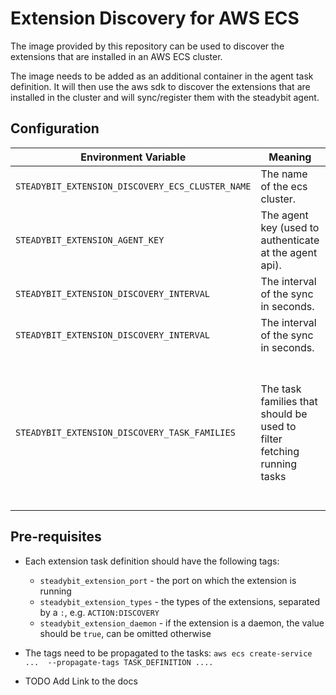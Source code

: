 # Extension Discovery for AWS ECS

The image provided by this repository can be used to discover the extensions that are installed in an AWS ECS cluster.

The image needs to be added as an additional container in the agent task definition. It will then use the aws sdk to
discover the extensions that are installed in the cluster and will sync/register them with the steadybit agent.


## Configuration

| Environment Variable                             | Meaning                                                                | required | default                                                                                                                     |
|--------------------------------------------------|------------------------------------------------------------------------|----------|-----------------------------------------------------------------------------------------------------------------------------|
| `STEADYBIT_EXTENSION_DISCOVERY_ECS_CLUSTER_NAME` | The name of the ecs cluster.                                           | yes      |                                                                                                                             |
| `STEADYBIT_EXTENSION_AGENT_KEY`                  | The agent key (used to authenticate at the agent api).                 | yes      |                                                                                                                             |
| `STEADYBIT_EXTENSION_DISCOVERY_INTERVAL`         | The interval of the sync in seconds.                                   | no       | 30                                                                                                                          |
| `STEADYBIT_EXTENSION_DISCOVERY_INTERVAL`         | The interval of the sync in seconds.                                   | no       | 30                                                                                                                          |
| `STEADYBIT_EXTENSION_DISCOVERY_TASK_FAMILIES`    | The task families that should be used to filter fetching running tasks | no       | steadybit-extension-host,<br/>steadybit-extension-container,<br/>steadybit-extension-http,<br/>steadybit-extension-aws<br/> |


## Pre-requisites

- Each extension task definition should have the following tags:
  - `steadybit_extension_port` - the port on which the extension is running
  - `steadybit_extension_types` - the types of the extensions, separated by a `:`, e.g. `ACTION:DISCOVERY`
  - `steadybit_extension_daemon` - if the extension is a daemon, the value should be `true`, can be omitted otherwise
- The tags need to be propagated to the tasks: `aws ecs create-service ...  --propagate-tags TASK_DEFINITION ....`

- TODO Add Link to the docs